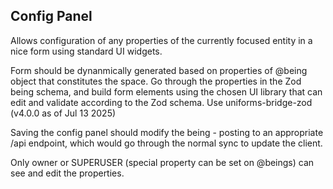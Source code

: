 ## Config Panel

Allows configuration of any properties of the currently focused entity in a nice form using standard UI widgets.  

Form should be dynanmically generated based on properties of @being object that constitutes the space.  Go through the properties in the Zod being schema, and build form elements using the chosen UI library that can edit and validate according to the Zod schema.  Use uniforms-bridge-zod (v4.0.0 as of Jul 13 2025)

Saving the config panel should modify the being - posting to an appropriate /api endpoint, which would go through the normal sync to update the client.

Only owner or SUPERUSER (special property can be set on @beings) can see and edit the properties.


